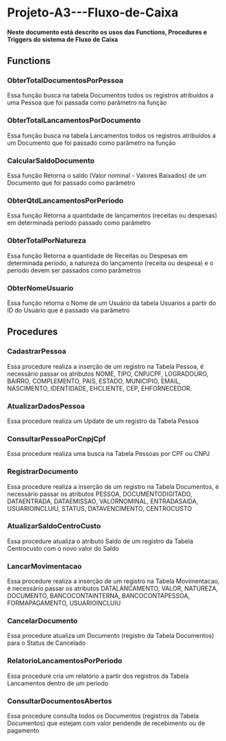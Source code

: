 # Projeto-A3---Fluxo-de-Caixa

#### Neste documento está descrito os usos das Functions, Procedures e Triggers do sistema de Fluxo de Caixa

## Functions

### ObterTotalDocumentosPorPessoa
Essa função busca na tabela Documentos todos os registros atribuídos a uma Pessoa que foi passada como parâmetro na função

### ObterTotalLancamentosPorDocumento
Essa função busca na tabela Lancamentos todos os registros atribuídos a um Documento que foi passado como parâmetro na função

### CalcularSaldoDocumento
Essa função Retorna o saldo (Valor nominal - Valores Baixados) de um Documento que foi passado como parâmetro

### ObterQtdLancamentosPorPeriodo
Essa função Retorna a quantidade de lançamentos (receitas ou despesas) em determinada período passado como parâmetro

### ObterTotalPorNatureza
Essa função Retorna a quantidade de Receitas ou Despesas em determinada período, a natureza do lançamento (receita ou despesa) e o período devem ser passados como parâmetros

### ObterNomeUsuario
Essa função retorna o Nome de um Usuário da tabela Usuarios a partir do ID do Usuário que é passado via parâmetro


## Procedures

### CadastrarPessoa
Essa procedure realiza a inserção de um registro na Tabela Pessoa, é necessário passar os atributos NOME, TIPO, CNPJCPF, LOGRADOURO, BAIRRO, COMPLEMENTO, PAIS, ESTADO, MUNICIPIO, EMAIL, NASCIMENTO, IDENTIDADE, EHCLIENTE, CEP, EHFORNECEDOR.

### AtualizarDadosPessoa
Essa procedure realiza um Update de um registro da Tabela Pessoa

### ConsultarPessoaPorCnpjCpf
Essa procedure realiza uma busca na Tabela Pessoas por CPF ou CNPJ

### RegistrarDocumento
Essa procedure realiza a inserção de um registro na Tabela Documentos, é necessário passar os atributos PESSOA, DOCUMENTODIGITADO, DATAENTRADA, DATAEMISSAO, VALORNOMINAL, ENTRADASAIDA, USUARIOINCLUIU, STATUS, DATAVENCIMENTO, CENTROCUSTO

### AtualizarSaldoCentroCusto
Essa procedure atualiza o atributo Saldo de um registro da Tabela Centrocusto com o novo valor do Saldo

### LancarMovimentacao
Essa procedure realiza a inserção de um registro na Tabela Movimentacao, é necessário passar os atributos DATALANCAMENTO, VALOR, NATUREZA, DOCUMENTO, BANCOCONTAINTERNA, BANCOCONTAPESSOA, FORMAPAGAMENTO, USUARIOINCLUIU

### CancelarDocumento
Essa procedure atualiza um Documento (registro da Tabela Documentos) para o Status de Cancelado

### RelatorioLancamentosPorPeriodo
Essa procedure cria um relatório a partir dos registros da Tabela Lancamentos dentro de um periodo

### ConsultarDocumentosAbertos
Essa procedure consulta todos os Documentos (registros da Tabela Documentos) que estejam com valor pendende de recebimento ou de pagamento

